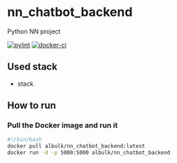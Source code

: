 # nn_chatbot_backend

Python NN project

[![pylint](https://github.com/albul-k/nn_chatbot_backend/actions/workflows/pylint.yml/badge.svg?branch=main)](https://github.com/albul-k/nn_chatbot_backend/actions/workflows/pylint.yml)
[![docker-ci](https://github.com/albul-k/nn_chatbot_backend/actions/workflows/docker-image.yml/badge.svg?branch=main)](https://github.com/albul-k/nn_chatbot_backend/actions/workflows/docker-image.yml)

## Used stack

* stack

## How to run

### Pull the Docker image and run it

```bash
#!/bin/bash
docker pull albulk/nn_chatbot_backend:latest
docker run -d -p 5000:5000 albulk/nn_chatbot_backend
```
